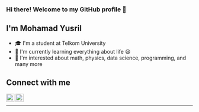 ### Hi there! Welcome to my GitHub profile :raised_hands:

## I'm Mohamad Yusril
- :mortar_board: I'm a student at Telkom University 
- :seedling: I'm currently learning everything about life :laughing:
- :eyes: I'm interested about math, physics, data science, programming, and many more

## Connect with me

[<img align="left" alt="codeSTACKr | LinkedIn" width="22px" src="https://cdn.jsdelivr.net/npm/simple-icons@v3/icons/linkedin.svg" />][linkedin]
[<img align="left" alt="codeSTACKr | Instagram" width="22px" src="https://cdn.jsdelivr.net/npm/simple-icons@v3/icons/instagram.svg" />][instagram]

<br />



---
</details>



[instagram]: https://instagram.com/yusrilmohamad
[linkedin]: https://linkedin.com/in/mohamad-yusril-0a5a851bb
